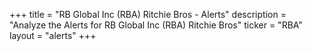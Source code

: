 +++
title = "RB Global Inc (RBA) Ritchie Bros - Alerts"
description = "Analyze the Alerts for RB Global Inc (RBA) Ritchie Bros"
ticker = "RBA"
layout = "alerts"
+++

